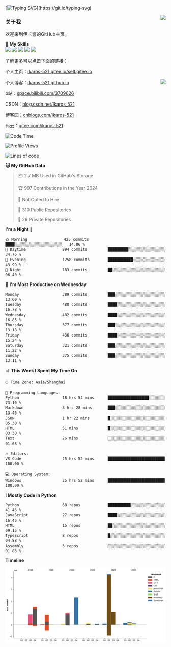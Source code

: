 [![Typing SVG](https://readme-typing-svg.herokuapp.com?size=25&duration=3000&color=8C43EA&vCenter=true&width=200&height=40&lines=Hi+Welcome+%F0%9F%91%8B%F0%9F%8F%BB;I'm+Love丶伊卡洛斯~~)](https://git.io/typing-svg)

<a href="#">
  <img align="right" src="https://github-readme-stats.vercel.app/api?username=Ikaros-521&count_private=true&show_icons=true&bg_color=15,f2f7fd,E0EAFC" />
</a>

### 关于我

欢迎来到伊卡酱的GitHub主页。

🌟 **My Skills**  
![](https://img.shields.io/badge/-C-A8B9CC?style=flat-square&logo=C&logoColor=fff)
![](https://img.shields.io/badge/-Python-3776AB?style=flat-square&logo=Python&logoColor=fff)
![](https://img.shields.io/badge/-JavaScript-F7DF1E?style=flat-square&logo=JavaScript&logoColor=fff)
![](https://img.shields.io/badge/-C++-00599C?style=flat-square&logo=Cpp&logoColor=fff)
![](https://img.shields.io/badge/-Linux-000000?style=flat-square&logo=Linux&logoColor=fff)

了解更多可以点击下面的链接：  

个人主页：[ikaros-521.gitee.io/self.gitee.io](https://ikaros-521.gitee.io/self.gitee.io/)  

<img align='right' src="https://github.com/Ikaros-521/Ikaros-521/assets/40910637/3a5e50bc-91dc-4aa5-b7a0-8b27ad1c2b33" height="330">

个人博客：[ikaros-521.github.io](https://ikaros-521.github.io/)  

b站：[space.bilibili.com/3709626](https://space.bilibili.com/3709626)  

CSDN：[blog.csdn.net/Ikaros_521](https://blog.csdn.net/Ikaros_521)  

博客园：[cnblogs.com/ikaros-521](https://www.cnblogs.com/ikaros-521)  

码云：[gitee.com/ikaros-521](https://gitee.com/ikaros-521)  


<!--START_SECTION:waka-->
![Code Time](http://img.shields.io/badge/Code%20Time-1%2C826%20hrs%2020%20mins-blue)

![Profile Views](http://img.shields.io/badge/Profile%20Views-11-blue)

![Lines of code](https://img.shields.io/badge/From%20Hello%20World%20I%27ve%20Written-13.0%20million%20lines%20of%20code-blue)

**🐱 My GitHub Data** 

> 📦 2.7 MB Used in GitHub's Storage 
 > 
> 🏆 997 Contributions in the Year 2024
 > 
> 🚫 Not Opted to Hire
 > 
> 📜 310 Public Repositories 
 > 
> 🔑 29 Private Repositories 
 > 
**I'm a Night 🦉** 

```text
🌞 Morning                425 commits         ████░░░░░░░░░░░░░░░░░░░░░   14.86 % 
🌆 Daytime                994 commits         █████████░░░░░░░░░░░░░░░░   34.76 % 
🌃 Evening                1258 commits        ███████████░░░░░░░░░░░░░░   43.99 % 
🌙 Night                  183 commits         ██░░░░░░░░░░░░░░░░░░░░░░░   06.40 % 
```
📅 **I'm Most Productive on Wednesday** 

```text
Monday                   389 commits         ███░░░░░░░░░░░░░░░░░░░░░░   13.60 % 
Tuesday                  480 commits         ████░░░░░░░░░░░░░░░░░░░░░   16.78 % 
Wednesday                482 commits         ████░░░░░░░░░░░░░░░░░░░░░   16.85 % 
Thursday                 377 commits         ███░░░░░░░░░░░░░░░░░░░░░░   13.18 % 
Friday                   436 commits         ████░░░░░░░░░░░░░░░░░░░░░   15.24 % 
Saturday                 321 commits         ███░░░░░░░░░░░░░░░░░░░░░░   11.22 % 
Sunday                   375 commits         ███░░░░░░░░░░░░░░░░░░░░░░   13.11 % 
```


📊 **This Week I Spent My Time On** 

```text
🕑︎ Time Zone: Asia/Shanghai

💬 Programming Languages: 
Python                   18 hrs 54 mins      ██████████████████░░░░░░░   73.10 % 
Markdown                 3 hrs 28 mins       ███░░░░░░░░░░░░░░░░░░░░░░   13.46 % 
JSON                     1 hr 22 mins        █░░░░░░░░░░░░░░░░░░░░░░░░   05.30 % 
HTML                     51 mins             █░░░░░░░░░░░░░░░░░░░░░░░░   03.30 % 
Text                     26 mins             ░░░░░░░░░░░░░░░░░░░░░░░░░   01.68 % 

🔥 Editors: 
VS Code                  25 hrs 52 mins      █████████████████████████   100.00 % 

💻 Operating System: 
Windows                  25 hrs 52 mins      █████████████████████████   100.00 % 
```

**I Mostly Code in Python** 

```text
Python                   68 repos            ██████████░░░░░░░░░░░░░░░   41.46 % 
JavaScript               27 repos            ████░░░░░░░░░░░░░░░░░░░░░   16.46 % 
HTML                     15 repos            ██░░░░░░░░░░░░░░░░░░░░░░░   09.15 % 
TypeScript               8 repos             █░░░░░░░░░░░░░░░░░░░░░░░░   04.88 % 
Assembly                 3 repos             ░░░░░░░░░░░░░░░░░░░░░░░░░   01.83 % 
```



**Timeline**

![Lines of Code chart](https://raw.githubusercontent.com/Ikaros-521/Ikaros-521/main/assets/bar_graph.png)


<!--END_SECTION:waka-->


<!--
**Ikaros-521/Ikaros-521** is a ✨ _special_ ✨ repository because its `README.md` (this file) appears on your GitHub profile.

Here are some ideas to get you started:

- 🔭 I’m currently working on ...
- 🌱 I’m currently learning ...
- 👯 I’m looking to collaborate on ...
- 🤔 I’m looking for help with ...
- 💬 Ask me about ...
- 📫 How to reach me: ...
- 😄 Pronouns: ...
- ⚡ Fun fact: ...
-->
